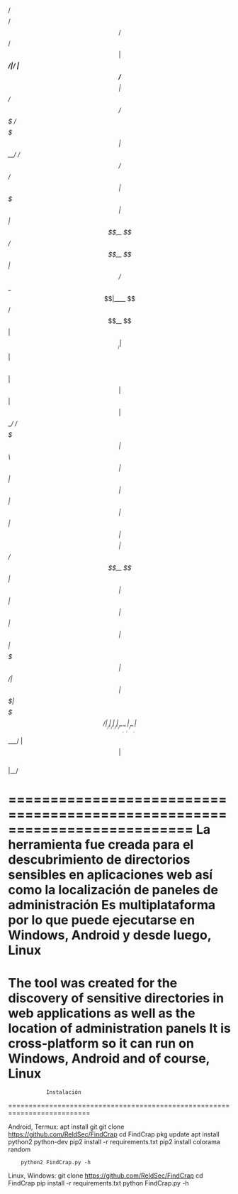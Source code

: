  /$$$$$$$$ /$$                 /$$  /$$$$$$                              
| $$_____/|__/                | $$ /$$__  $$                             
| $$       /$$ /$$$$$$$   /$$$$$$$| $$  \__/  /$$$$$$  /$$$$$$   /$$$$$$ 
| $$$$$   | $$| $$__  $$ /$$__  $$| $$       /$$__  $$|____  $$ /$$__  $$
| $$__/   | $$| $$  \ $$| $$  | $$| $$      | $$  \__/ /$$$$$$$| $$  \ $$
| $$      | $$| $$  | $$| $$  | $$| $$    $$| $$      /$$__  $$| $$  | $$
| $$      | $$| $$  | $$|  $$$$$$$|  $$$$$$/| $$     |  $$$$$$$| $$$$$$$/
|__/      |__/|__/  |__/ \_______/ \______/ |__/      \_______/| $$____/ 
                                                               | $$      
                                                               | $$      
                                                               |__/      

==========================================================================
La herramienta fue creada para el descubrimiento de directorios sensibles en aplicaciones web así como la localización de paneles de administración
Es multiplataforma por lo que puede ejecutarse en Windows, Android y desde luego, Linux
==========================================================================
The tool was created for the discovery of sensitive directories in web applications as well as the location of administration panels
It is cross-platform so it can run on Windows, Android and of course, Linux
==========================================================================

			    Instalación

==========================================================================

Android, Termux:
		apt install git
		git clone https://github.com/ReldSec/FindCrap
		cd FindCrap
		pkg update
		apt install python2 python-dev
		pip2 install -r requirements.txt
		pip2 install colorama random
		
		python2 FindCrap.py -h

Linux, Windows:
	       git clone https://github.com/ReldSec/FindCrap
	       cd FindCrap
	       pip install -r requirements.txt
	       python FindCrap.py -h
